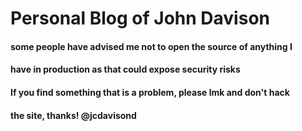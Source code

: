 # Personal Blog of John Davison
#### some people have advised me not to open the source of anything I
#### have in production as that could expose security risks
#### If you find something that is a problem, please lmk and don't hack
#### the site, thanks! @jcdavisond

